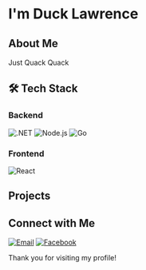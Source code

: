 # I'm Duck Lawrence 

## About Me

Just Quack Quack

## 🛠 Tech Stack

### Backend
![.NET](https://img.shields.io/badge/.NET-512BD4?style=for-the-badge&logo=dotnet&logoColor=white)
![Node.js](https://img.shields.io/badge/Node.js-339933?style=for-the-badge&logo=nodedotjs&logoColor=white)
![Go](https://img.shields.io/badge/Go-00ADD8?style=for-the-badge&logo=go&logoColor=white)

### Frontend
![React](https://img.shields.io/badge/React-20232A?style=for-the-badge&logo=react&logoColor=61DAFB)

## Projects

## Connect with Me

[![Email](https://img.shields.io/badge/Email-%23D14836.svg?style=for-the-badge&logo=gmail&logoColor=white)](https://mail.google.com/mail/u/0/?fs=1&to=tduc01234@gmail.com&tf=cm)
[![Facebook](https://img.shields.io/badge/Facebook-%231877F2.svg?style=for-the-badge&logo=facebook&logoColor=white)](https://www.facebook.com/duck35lawrence)

Thank you for visiting my profile!
